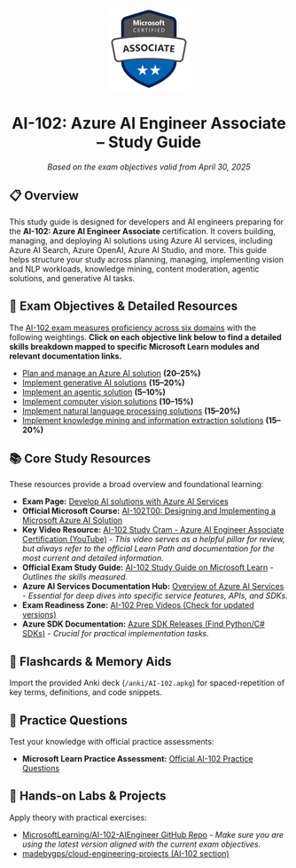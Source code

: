 <!-- Header & Badge -->

<div align="center">
  <img src="./images/microsoft-certified-associate-badge.svg" alt="Azure AI Engineer Associate Badge" height="150" />
  <h1>AI-102: Azure AI Engineer Associate – Study Guide</h1>
  <p><em>Based on the exam objectives valid from April 30, 2025</em></p>
</div>

## 📋 Overview

This study guide is designed for developers and AI engineers preparing for the **AI-102: Azure AI Engineer Associate** certification. It covers building, managing, and deploying AI solutions using Azure AI services, including Azure AI Search, Azure OpenAI, Azure AI Studio, and more. This guide helps structure your study across planning, managing, implementing vision and NLP workloads, knowledge mining, content moderation, agentic solutions, and generative AI tasks.

## 🎯 Exam Objectives & Detailed Resources

The [AI-102 exam measures proficiency across six domains](https://learn.microsoft.com/en-us/credentials/certifications/resources/study-guides/ai-102#skills-at-a-glance) with the following weightings. **Click on each objective link below to find a detailed skills breakdown mapped to specific Microsoft Learn modules and relevant documentation links.**

- [Plan and manage an Azure AI solution](./plan-and-manage-an-azure-ai-solution/README.md) **(20–25%)**
- [Implement generative AI solutions](./implement-generative-ai-solutions/README.md) **(15–20%)**
- [Implement an agentic solution](./implement-an-agentic-solution/README.md) **(5–10%)**
- [Implement computer vision solutions](./implement-computer-vision-solutions/README.md) **(10–15%)**
- [Implement natural language processing solutions](./implement-natural-language-processing-solutions/README.md) **(15–20%)**
- [Implement knowledge mining and information extraction solutions](./implement-knowledge-mining-and-information-extraction-solutions/README.md) **(15–20%)**

## 📚 Core Study Resources

These resources provide a broad overview and foundational learning:

- **Exam Page:** [Develop AI solutions with Azure AI Services](https://learn.microsoft.com/en-us/credentials/certifications/exams/ai-102/)
- **Official Microsoft Course:** [AI-102T00: Designing and Implementing a Microsoft Azure AI Solution](https://learn.microsoft.com/en-us/training/courses/ai-102t00)
- **Key Video Resource:** [AI-102 Study Cram - Azure AI Engineer Associate Certification (YouTube)](https://www.youtube.com/watch?v=I7fdWafTcPY) - *This video serves as a helpful pillar for review, but always refer to the official Learn Path and documentation for the most current and detailed information.*
- **Official Exam Study Guide:** [AI-102 Study Guide on Microsoft Learn](https://learn.microsoft.com/en-us/credentials/certifications/resources/study-guides/ai-102) - *Outlines the skills measured.*
- **Azure AI Services Documentation Hub:** [Overview of Azure AI Services](https://learn.microsoft.com/en-us/azure/ai-services/) - *Essential for deep dives into specific service features, APIs, and SDKs.*
- **Exam Readiness Zone:** [AI-102 Prep Videos (Check for updated versions)](https://learn.microsoft.com/en-us/shows/exam-readiness-zone/)
- **Azure SDK Documentation:** [Azure SDK Releases (Find Python/C# SDKs)](https://azure.github.io/azure-sdk/) - *Crucial for practical implementation tasks.*

## 🧠 Flashcards & Memory Aids

Import the provided Anki deck (`/anki/AI-102.apkg`) for spaced-repetition of key terms, definitions, and code snippets.

## 📝 Practice Questions

Test your knowledge with official practice assessments:

- **Microsoft Learn Practice Assessment:** [Official AI-102 Practice Questions](https://learn.microsoft.com/en-us/credentials/certifications/azure-ai-engineer/practice/assessment?assessment-type=practice&assessmentId=61&practice-assessment-type=certification)

## 🔬 Hands-on Labs & Projects

Apply theory with practical exercises:

- [MicrosoftLearning/AI-102-AIEngineer GitHub Repo](https://github.com/MicrosoftLearning/AI-102-AIEngineer) - *Make sure you are using the latest version aligned with the current exam objectives.*
- [madebygps/cloud-engineering-projects (AI-102 section)](https://github.com/madebygps/cloud-engineering-projects/tree/main/ai-102)
